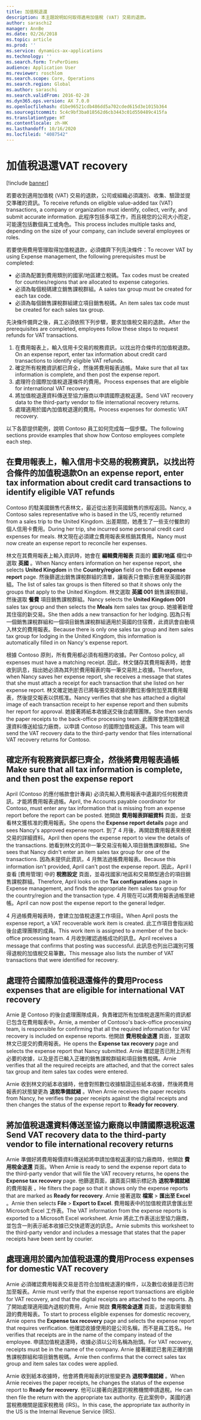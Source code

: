 ```yaml
---
title: 加值稅退還
description: 本主題說明如何取得適用加值稅 (VAT) 交易的退款。
author: saraschi2
manager: AnnBe
ms.date: 02/26/2018
ms.topic: article
ms.prod: ''
ms.service: dynamics-ax-applications
ms.technology: ''
ms.search.form: TrvPerDiems
audience: Application User
ms.reviewer: roschlom
ms.search.scope: Core, Operations
ms.search.region: Global
ms.author: saraschi
ms.search.validFrom: 2016-02-28
ms.dyn365.ops.version: AX 7.0.0
ms.openlocfilehash: d1be96521cdb486dd5a702cded615d3e1015b364
ms.sourcegitcommit: 5c4c9bf3ba018562d6cb3443c01d550489c415fa
ms.translationtype: HT
ms.contentlocale: zh-HK
ms.lasthandoff: 10/16/2020
ms.locfileid: "4087542"
---
```

# <a name="vat-recovery"></a><span data-ttu-id="a4530-103">加值稅退還</span><span class="sxs-lookup"><span data-stu-id="a4530-103">VAT recovery</span></span> 

[!include [banner](../includes/banner.md)]

<span data-ttu-id="a4530-104">若要收到適用加值稅 (VAT) 交易的退款，公司或組織必須識別、收集、驗證並提交準確的資訊。</span><span class="sxs-lookup"><span data-stu-id="a4530-104">To receive refunds on eligible value-added tax (VAT) transactions, a company or organization must identify, collect, verify, and submit accurate information.</span></span> <span data-ttu-id="a4530-105">此程序包括多項工作，而且視您的公司大小而定，可能還包括數個員工或角色。</span><span class="sxs-lookup"><span data-stu-id="a4530-105">This process includes multiple tasks and, depending on the size of your company, can include several employees or roles.</span></span>

<span data-ttu-id="a4530-106">若要使用費用管理取得加值稅退款，必須備齊下列先決條件：</span><span class="sxs-lookup"><span data-stu-id="a4530-106">To recover VAT by using Expense management, the following prerequisites must be completed:</span></span>

- <span data-ttu-id="a4530-107">必須為配置到費用類別的國家/地區建立稅碼。</span><span class="sxs-lookup"><span data-stu-id="a4530-107">Tax codes must be created for countries/regions that are allocated to expense categories.</span></span>
- <span data-ttu-id="a4530-108">必須為每個稅碼建立銷售課稅群組。</span><span class="sxs-lookup"><span data-stu-id="a4530-108">A sales tax group must be created for each tax code.</span></span>
- <span data-ttu-id="a4530-109">必須為每個銷售課稅群組建立項目銷售稅碼。</span><span class="sxs-lookup"><span data-stu-id="a4530-109">An item sales tax code must be created for each sales tax group.</span></span>

<span data-ttu-id="a4530-110">先決條件備齊之後，員工必須依照下列步驟，要求加值稅交易的退款。</span><span class="sxs-lookup"><span data-stu-id="a4530-110">After the prerequisites are completed, employees follow these steps to request refunds for VAT transactions.</span></span>

1. <span data-ttu-id="a4530-111">在費用報表上，輸入信用卡交易的稅務資訊，以找出符合條件的加值稅退款。</span><span class="sxs-lookup"><span data-stu-id="a4530-111">On an expense report, enter tax information about credit card transactions to identify eligible VAT refunds.</span></span>
2. <span data-ttu-id="a4530-112">確定所有稅務資訊都已齊全，然後將費用報表過帳。</span><span class="sxs-lookup"><span data-stu-id="a4530-112">Make sure that all tax information is complete, and then post the expense report.</span></span>
3. <span data-ttu-id="a4530-113">處理符合國際加值稅退還條件的費用。</span><span class="sxs-lookup"><span data-stu-id="a4530-113">Process expenses that are eligible for international VAT recovery.</span></span>
4. <span data-ttu-id="a4530-114">將加值稅退還資料傳送至協力廠商以申請國際退稅返還。</span><span class="sxs-lookup"><span data-stu-id="a4530-114">Send VAT recovery data to the third-party vendor to file international recovery returns.</span></span>
5. <span data-ttu-id="a4530-115">處理適用於國內加值稅退還的費用。</span><span class="sxs-lookup"><span data-stu-id="a4530-115">Process expenses for domestic VAT recovery.</span></span>

<span data-ttu-id="a4530-116">以下各節提供範例，說明 Contoso 員工如何完成每一個步驟。</span><span class="sxs-lookup"><span data-stu-id="a4530-116">The following sections provide examples that show how Contoso employees complete each step.</span></span>

## <a name="on-an-expense-report-enter-tax-information-about-credit-card-transactions-to-identify-eligible-vat-refunds"></a><span data-ttu-id="a4530-117">在費用報表上，輸入信用卡交易的稅務資訊，以找出符合條件的加值稅退款</span><span class="sxs-lookup"><span data-stu-id="a4530-117">On an expense report, enter tax information about credit card transactions to identify eligible VAT refunds</span></span>

<span data-ttu-id="a4530-118">Contoso 的駐美國銷售代表林文，最近從出差到英國銷售的旅程返回。</span><span class="sxs-lookup"><span data-stu-id="a4530-118">Nancy, a Contoso sales representative who is based in the US, recently returned from a sales trip to the United Kingdom.</span></span> <span data-ttu-id="a4530-119">出差期間，她產生了一些支付餐飲的個人信用卡費用。</span><span class="sxs-lookup"><span data-stu-id="a4530-119">During her trip, she incurred some personal credit card expenses for meals.</span></span> <span data-ttu-id="a4530-120">林文現在必須建立費用報表來核銷其費用。</span><span class="sxs-lookup"><span data-stu-id="a4530-120">Nancy must now create an expense report to reconcile her expenses.</span></span>

<span data-ttu-id="a4530-121">林文在其費用報表上輸入資訊時，她會在 **編輯費用報表** 頁面的 **國家/地區** 欄位中選取 **英國** 。</span><span class="sxs-lookup"><span data-stu-id="a4530-121">When Nancy enters information on her expense report, she selects **United Kingdom** in the **Country/region** field on the **Edit expense report** page.</span></span> <span data-ttu-id="a4530-122">然後篩選出銷售課稅群組的清單，讓報表只會顯示套用至英國的群組。</span><span class="sxs-lookup"><span data-stu-id="a4530-122">The list of sales tax groups is then filtered so that it shows only the groups that apply to the United Kingdom.</span></span> <span data-ttu-id="a4530-123">林文選取 **英國 001** 銷售課稅群組，然後選取 **餐費** 項目銷售課稅群組。</span><span class="sxs-lookup"><span data-stu-id="a4530-123">Nancy selects the **United Kingdom 001** sales tax group and then selects the **Meals** item sales tax group.</span></span> <span data-ttu-id="a4530-124">她接著新增其住宿的新交易。</span><span class="sxs-lookup"><span data-stu-id="a4530-124">She then adds a new transaction for her lodging.</span></span> <span data-ttu-id="a4530-125">因為只有一個銷售課稅群組和一個項目銷售課稅群組適用於英國的住宿費，此資訊會自動填入林文的費用報表。</span><span class="sxs-lookup"><span data-stu-id="a4530-125">Because there is only one sales tax group and item sales tax group for lodging in the United Kingdom, this information is automatically filled in on Nancy's expense report.</span></span>

<span data-ttu-id="a4530-126">根據 Contoso 原則，所有費用都必須有相應的收據。</span><span class="sxs-lookup"><span data-stu-id="a4530-126">Per Contoso policy, all expenses must have a matching receipt.</span></span> <span data-ttu-id="a4530-127">因此，林文儲存其費用報表時，她會收到訊息，指出她必須為其列於費用報表的每一筆交易附上收據。</span><span class="sxs-lookup"><span data-stu-id="a4530-127">Therefore, when Nancy saves her expense report, she receives a message that states that she must attach a receipt for each transaction that she listed on her expense report.</span></span> <span data-ttu-id="a4530-128">林文確定她是否已將每張交易收據的數位影像附加至其費用報表，然後提交報表以供核准。</span><span class="sxs-lookup"><span data-stu-id="a4530-128">Nancy verifies that she has attached a digital image of each transaction receipt to her expense report and then submits her report for approval.</span></span> <span data-ttu-id="a4530-129">她接著將紙本收據送交後台處理團隊。</span><span class="sxs-lookup"><span data-stu-id="a4530-129">She then sends the paper receipts to the back-office processing team.</span></span> <span data-ttu-id="a4530-130">此團隊會將加值稅退還資料傳送給協力廠商，以申請 Contoso 的國際加值稅返還。</span><span class="sxs-lookup"><span data-stu-id="a4530-130">This team will send the VAT recovery data to the third-party vendor that files international VAT recovery returns for Contoso.</span></span>

## <a name="make-sure-that-all-tax-information-is-complete-and-then-post-the-expense-report"></a><span data-ttu-id="a4530-131">確定所有稅務資訊都已齊全，然後將費用報表過帳</span><span class="sxs-lookup"><span data-stu-id="a4530-131">Make sure that all tax information is complete, and then post the expense report</span></span>

<span data-ttu-id="a4530-132">April (Contoso 的應付帳款會計專員) 必須先輸入費用報表中遺漏的任何稅務資訊，才能將費用報表過帳。</span><span class="sxs-lookup"><span data-stu-id="a4530-132">April, the Accounts payable coordinator for Contoso, must enter any tax information that is missing from an expense report before the report can be posted.</span></span> <span data-ttu-id="a4530-133">她開啟 **費用報表詳細資料** 頁面，並查看林文獲核准的費用報表。</span><span class="sxs-lookup"><span data-stu-id="a4530-133">She opens the **Expense report details** page and sees Nancy's approved expense report.</span></span> <span data-ttu-id="a4530-134">到了 4 月後，再開啟費用報表來檢視交易的詳細資料。</span><span class="sxs-lookup"><span data-stu-id="a4530-134">April then opens the expense report to view the details of the transactions.</span></span> <span data-ttu-id="a4530-135">她看到林文的其中一筆交易沒有輸入項目銷售課稅群組。</span><span class="sxs-lookup"><span data-stu-id="a4530-135">She sees that Nancy didn't enter an item sales tax group for one of the transactions.</span></span> <span data-ttu-id="a4530-136">因為未提供此資訊，4 月無法過帳費用報表。</span><span class="sxs-lookup"><span data-stu-id="a4530-136">Because this information isn't provided, April can't post the expense report.</span></span> <span data-ttu-id="a4530-137">因此，April l查看 [費用管理] 中的 **稅務設定** 頁面，並尋找國家/地區和交易類型適合的項目銷售課稅群組。</span><span class="sxs-lookup"><span data-stu-id="a4530-137">Therefore, April looks on the **Tax configurations** page in Expense management, and finds the appropriate item sales tax group for the country/region and the transaction type.</span></span> <span data-ttu-id="a4530-138">4 月現在可以將費用報表過帳至總帳。</span><span class="sxs-lookup"><span data-stu-id="a4530-138">April can now post the expense report to the general ledger.</span></span>

<span data-ttu-id="a4530-139">4 月過帳費用報表時，會建立加值稅退還工作項目。</span><span class="sxs-lookup"><span data-stu-id="a4530-139">When April posts the expense report, a VAT recoverable work item is created.</span></span> <span data-ttu-id="a4530-140">此工作項目會指派給後台處理團隊的成員。</span><span class="sxs-lookup"><span data-stu-id="a4530-140">This work item is assigned to a member of the back-office processing team.</span></span> <span data-ttu-id="a4530-141">4 月收到確認過帳成功的訊息。</span><span class="sxs-lookup"><span data-stu-id="a4530-141">April receives a message that confirms that posting was successful.</span></span> <span data-ttu-id="a4530-142">此訊息也列出已識別可獲得退稅的加值稅交易筆數。</span><span class="sxs-lookup"><span data-stu-id="a4530-142">This message also lists the number of VAT transactions that were identified for recovery.</span></span>

## <a name="process-expenses-that-are-eligible-for-international-vat-recovery"></a><span data-ttu-id="a4530-143">處理符合國際加值稅退還條件的費用</span><span class="sxs-lookup"><span data-stu-id="a4530-143">Process expenses that are eligible for international VAT recovery</span></span>

<span data-ttu-id="a4530-144">Arnie 是 Contoso 的後台處理團隊成員，負責確認所有加值稅退還所需的資訊都已包含在費用報表中。</span><span class="sxs-lookup"><span data-stu-id="a4530-144">Arnie, a member of Contoso's back-office processing team, is responsible for confirming that all the required information for VAT recovery is included on expense reports.</span></span> <span data-ttu-id="a4530-145">他開啟 **費用稅金退還** 頁面，並選取林文已提交的費用報表。</span><span class="sxs-lookup"><span data-stu-id="a4530-145">He opens the **Expense tax recovery** page and selects the expense report that Nancy submitted.</span></span> <span data-ttu-id="a4530-146">Arnie 確認是否已附上所有必要的收據，以及是否已輸入正確的銷售課稅群組和項目銷售稅碼。</span><span class="sxs-lookup"><span data-stu-id="a4530-146">Arnie verifies that all the required receipts are attached, and that the correct sales tax group and item sales tax codes were entered.</span></span>

<span data-ttu-id="a4530-147">Arnie 收到林文的紙本收據時，他會對照數位收據驗證這些紙本收據，然後將費用報表的狀態變更為 **退稅準備就緒** 。</span><span class="sxs-lookup"><span data-stu-id="a4530-147">When Arnie receives the paper receipts from Nancy, he verifies the paper receipts against the digital receipts and then changes the status of the expense report to **Ready for recovery**.</span></span>

## <a name="send-vat-recovery-data-to-the-third-party-vendor-to-file-international-recovery-returns"></a><span data-ttu-id="a4530-148">將加值稅退還資料傳送至協力廠商以申請國際退稅返還</span><span class="sxs-lookup"><span data-stu-id="a4530-148">Send VAT recovery data to the third-party vendor to file international recovery returns</span></span>

<span data-ttu-id="a4530-149">Arnie 準備好將費用報價資料傳送給將申請加值稅返還的協力廠商時，他開啟 **費用稅金退還** 頁面。</span><span class="sxs-lookup"><span data-stu-id="a4530-149">When Arnie is ready to send the expense report data to the third-party vendor that will file the VAT recovery returns, he opens the **Expense tax recovery** page.</span></span> <span data-ttu-id="a4530-150">他篩選頁面，讓頁面只顯示標記為 **退稅準備就緒** 的費用報表 。</span><span class="sxs-lookup"><span data-stu-id="a4530-150">He filters the page so that it shows only the expense reports that are marked as **Ready for recovery**.</span></span> <span data-ttu-id="a4530-151">Arnie 接著選取 **檔案** &gt; **匯出至 Excel** 。</span><span class="sxs-lookup"><span data-stu-id="a4530-151">Arnie then selects **File** &gt; **Export to Excel**.</span></span> <span data-ttu-id="a4530-152">費用報表中的加值稅資訊會匯出至 Microsoft Excel 工作表。</span><span class="sxs-lookup"><span data-stu-id="a4530-152">The VAT information from the expense reports is exported to a Microsoft Excel worksheet.</span></span> <span data-ttu-id="a4530-153">Arnie 將此工作表送出至協力廠商，並包含一則表示紙本收據已交快遞寄送的訊息。</span><span class="sxs-lookup"><span data-stu-id="a4530-153">Arnie submits this worksheet to the third-party vendor and includes a message that states that the paper receipts have been sent by courier.</span></span>

## <a name="process-expenses-for-domestic-vat-recovery"></a><span data-ttu-id="a4530-154">處理適用於國內加值稅退還的費用</span><span class="sxs-lookup"><span data-stu-id="a4530-154">Process expenses for domestic VAT recovery</span></span>

<span data-ttu-id="a4530-155">Arnie 必須確認費用報表交易是否符合加值稅退還的條件，以及數位收據是否已附加至報表。</span><span class="sxs-lookup"><span data-stu-id="a4530-155">Arnie must verify that the expense report transactions are eligible for VAT recovery, and that the digital receipts are attached to the reports.</span></span> <span data-ttu-id="a4530-156">為了開始處理適用國內退稅的費用，Arnie 開啟 **費用稅金退還** 頁面，並選取需要驗證的費用報表。</span><span class="sxs-lookup"><span data-stu-id="a4530-156">To start to process eligible expenses for domestic recovery, Arnie opens the **Expense tax recovery** page and selects the expense report that requires verification.</span></span> <span data-ttu-id="a4530-157">他確認收據使用的是公司名稱，而不是員工姓名。</span><span class="sxs-lookup"><span data-stu-id="a4530-157">He verifies that receipts are in the name of the company instead of the employee.</span></span> <span data-ttu-id="a4530-158">申請加值稅退還時，收據必須以公司名稱為抬頭。</span><span class="sxs-lookup"><span data-stu-id="a4530-158">For VAT recovery, receipts must be in the name of the company.</span></span> <span data-ttu-id="a4530-159">Arnie 接著確認已套用正確的銷售課稅群組和項目銷售稅碼。</span><span class="sxs-lookup"><span data-stu-id="a4530-159">Arnie then confirms that the correct sales tax group and item sales tax codes were applied.</span></span>

<span data-ttu-id="a4530-160">Arnie 收到紙本收據時，他會將費用報表的狀態變更為 **退稅準備就緒** 。</span><span class="sxs-lookup"><span data-stu-id="a4530-160">When Arnie receives the paper receipts, he changes the status of the expense report to **Ready for recovery**.</span></span> <span data-ttu-id="a4530-161">他可以接著向適當的稅務機關申請退稅。</span><span class="sxs-lookup"><span data-stu-id="a4530-161">He can then file the return with the appropriate tax authority.</span></span> <span data-ttu-id="a4530-162">在此案例中，美國的適當稅務機關是國家稅務局 (IRS)。</span><span class="sxs-lookup"><span data-stu-id="a4530-162">In this case, the appropriate tax authority in the US is the Internal Revenue Service (IRS).</span></span>
